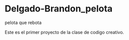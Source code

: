 # Delgado-Brandon_pelota
pelota que rebota

Este es el primer proyecto de la clase de codigo creativo.